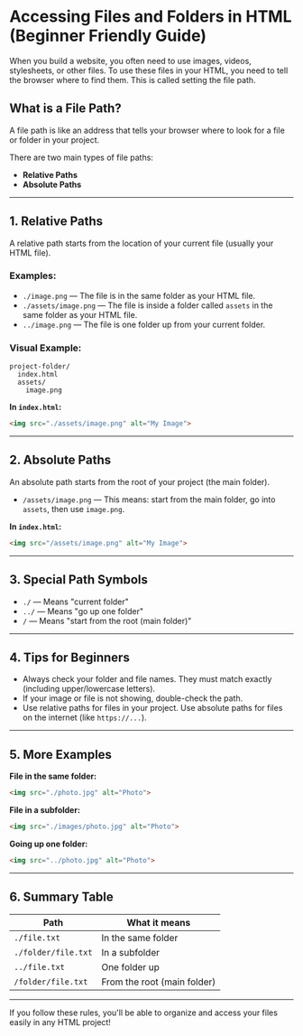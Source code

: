 # Accessing Files and Folders in HTML (Beginner Friendly Guide)

When you build a website, you often need to use images, videos, stylesheets, or other files. To use these files in your HTML, you need to tell the browser where to find them. This is called setting the file path.

## What is a File Path?
A file path is like an address that tells your browser where to look for a file or folder in your project.

There are two main types of file paths:
- **Relative Paths**
- **Absolute Paths**

---

## 1. Relative Paths
A relative path starts from the location of your current file (usually your HTML file).

### Examples:

- `./image.png` — The file is in the same folder as your HTML file.
- `./assets/image.png` — The file is inside a folder called `assets` in the same folder as your HTML file.
- `../image.png` — The file is one folder up from your current folder.

### Visual Example:
```
project-folder/
  index.html
  assets/
    image.png
```

**In `index.html`:**
```html
<img src="./assets/image.png" alt="My Image">
```

---

## 2. Absolute Paths
An absolute path starts from the root of your project (the main folder).

- `/assets/image.png` — This means: start from the main folder, go into `assets`, then use `image.png`.

**In `index.html`:**
```html
<img src="/assets/image.png" alt="My Image">
```

---

## 3. Special Path Symbols
- `./` — Means "current folder"
- `../` — Means "go up one folder"
- `/` — Means "start from the root (main folder)"

---

## 4. Tips for Beginners
- Always check your folder and file names. They must match exactly (including upper/lowercase letters).
- If your image or file is not showing, double-check the path.
- Use relative paths for files in your project. Use absolute paths for files on the internet (like `https://...`).

---

## 5. More Examples

**File in the same folder:**
```html
<img src="./photo.jpg" alt="Photo">
```

**File in a subfolder:**
```html
<img src="./images/photo.jpg" alt="Photo">
```

**Going up one folder:**
```html
<img src="../photo.jpg" alt="Photo">
```

---

## 6. Summary Table
| Path                | What it means                        |
|---------------------|--------------------------------------|
| `./file.txt`        | In the same folder                   |
| `./folder/file.txt` | In a subfolder                       |
| `../file.txt`       | One folder up                        |
| `/folder/file.txt`  | From the root (main folder)          |

---

If you follow these rules, you'll be able to organize and access your files easily in any HTML project! 